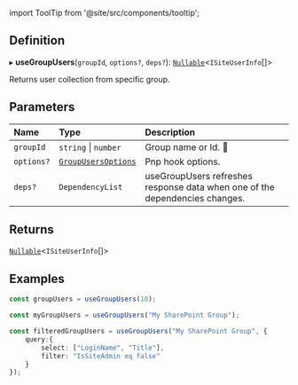 import ToolTip from '@site/src/components/tooltip';

## Definition

▸ **useGroupUsers**(`groupId`, `options?`, `deps?`): [`Nullable`](../Types/NullableT.md)<`ISiteUserInfo`[]\>

Returns user collection from specific group.

## Parameters

| Name | Type | Description |
| :------ | :------ | :------ |
| `groupId` | `string` \| `number` | Group name or Id. <ToolTip text="Changing the value refreshes response data.">🚩</ToolTip> |
| `options?` | [`GroupUsersOptions`](../Interfaces/GroupUsersOptions.md) | Pnp hook options. |
| `deps?` | `DependencyList` | useGroupUsers refreshes response data when one of the dependencies changes. |

## Returns

[`Nullable`](../Types/NullableT.md)<`ISiteUserInfo`[]\>

## Examples

```typescript
const groupUsers = useGroupUsers(10);

const myGroupUsers = useGroupUsers("My SharePoint Group");

const filteredGroupUsers = useGroupUsers("My SharePoint Group", {
	query:{
		select: ["LoginName", "Title"],
		filter: "IsSiteAdmin eq false"
	}
});
```
